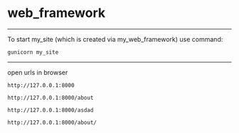 # web_framework
***
To start my_site (which is created via my_web_framework) use command:
```bash
gunicorn my_site
```
***
open urls in browser
```
http://127.0.0.1:8000
```
```
http://127.0.0.1:8000/about
```
```
http://127.0.0.1:8000/asdad
```
```
http://127.0.0.1:8000/about/
```
